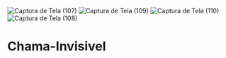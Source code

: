 ![Captura de Tela (107)](https://user-images.githubusercontent.com/81435302/126043030-803fec98-4aec-45f7-b664-20d875661796.png)
![Captura de Tela (109)](https://user-images.githubusercontent.com/81435302/126043038-c00b39ad-29a5-4194-a4c2-6eeaa3ae1586.png)
![Captura de Tela (110)](https://user-images.githubusercontent.com/81435302/126043041-63fd4114-178e-4a6f-84be-5f25e0e54656.png)
![Captura de Tela (108)](https://user-images.githubusercontent.com/81435302/126043046-048c7d3b-bb4c-4c0e-84c1-fb46db014364.png)
# Chama-Invisivel
